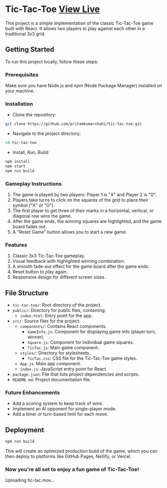 # Tic-Tac-Toe [View Live](https://pritamkumarshahi.github.io/tic-tac-toe/)

This project is a simple implementation of the classic Tic-Tac-Toe game built with React. It allows two players to play against each other in a traditional 3x3 grid.

## Getting Started

To run this project locally, follow these steps:

### Prerequisites

Make sure you have Node.js and npm (Node Package Manager) installed on your machine.

### Installation
- Clone the repository:
```bash
git clone https://github.com/pritamkumarshahi/tic-tac-toe.git
```

- Navigate to the project directory:
```bash
cd tic-tac-toe
```

- Install, Run, Build:

```bash
npm install
npm start
npm run build
```

### Gameplay Instructions

1. The game is played by two players: Player 1 is "X" and Player 2 is "O".
2. Players take turns to click on the squares of the grid to place their symbol ("X" or "O").
3. The first player to get three of their marks in a horizontal, vertical, or diagonal row wins the game.
4. After the game ends, the winning squares are highlighted, and the game board fades out.
5. A "Reset Game" button allows you to start a new game.

### Features

1. Classic 3x3 Tic-Tac-Toe gameplay.
2. Visual feedback with highlighted winning combination.
3. A smooth fade-out effect for the game board after the game ends.
4. Reset button to play again.
5. Responsive design for different screen sizes.

## File Structure

- `tic-tac-toe/`: Root directory of the project.
- `public/`: Directory for public files, containing:
  - `index.html`: Entry point for the app.
- `src/`: Source files for the project:
  - `components/`: Contains React components.
    - `GameInfo.js`: Component for displaying game info (player turn, winner).
    - `Square.js`: Component for individual game squares.
    - `TicTac.js`: Main game component.
  - `styles/`: Directory for stylesheets.
    - `TicTac.css`: CSS file for the Tic-Tac-Toe game styles.
  - `App.js`: Main app component.
  - `index.js`: JavaScript entry point for React.
- `package.json`: File that lists project dependencies and scripts.
- `README.md`: Project documentation file.


### Future Enhancements
- Add a scoring system to keep track of wins.
- Implement an AI opponent for single-player mode.
- Add a timer or turn-based limit for each move.

## Deployment

```bash
npm run build
```

This will create an optimized production build of the game, which you can then deploy to platforms like GitHub Pages, Netlify, or Vercel.

### Now you're all set to enjoy a fun game of Tic-Tac-Toe!

Uploading tic-tac.mov…

